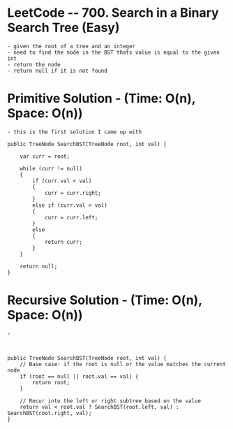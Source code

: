 # LeetCode -- 700. Search in a Binary Search Tree (Easy)

    - given the root of a tree and an integer
    - need to find the node in the BST thats value is equal to the given int
    - return the node
    - return null if it is not found



# Primitive Solution - (Time: O(n), Space: O(n))

    - this is the first solution I came up with

    public TreeNode SearchBST(TreeNode root, int val) {

        var curr = root;

        while (curr != null)
        {
            if (curr.val < val)
            {
                curr = curr.right;
            }
            else if (curr.val > val)
            {
                curr = curr.left;
            }
            else
            {
                return curr;
            }
        }
        
        return null;
    }

# Recursive Solution - (Time: O(n), Space: O(n))

    - 



    public TreeNode SearchBST(TreeNode root, int val) {
        // Base case: if the root is null or the value matches the current node
        if (root == null || root.val == val) {
            return root;
        }

        // Recur into the left or right subtree based on the value
        return val < root.val ? SearchBST(root.left, val) : SearchBST(root.right, val);
    }









